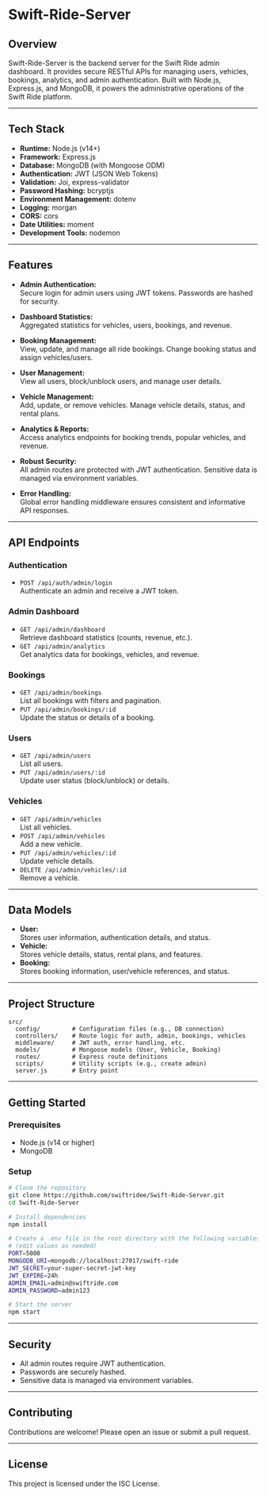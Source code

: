 # Swift-Ride-Server

## Overview

Swift-Ride-Server is the backend server for the Swift Ride admin dashboard. It provides secure RESTful APIs for managing users, vehicles, bookings, analytics, and admin authentication. Built with Node.js, Express.js, and MongoDB, it powers the administrative operations of the Swift Ride platform.

---

## Tech Stack

- **Runtime:** Node.js (v14+)
- **Framework:** Express.js
- **Database:** MongoDB (with Mongoose ODM)
- **Authentication:** JWT (JSON Web Tokens)
- **Validation:** Joi, express-validator
- **Password Hashing:** bcryptjs
- **Environment Management:** dotenv
- **Logging:** morgan
- **CORS:** cors
- **Date Utilities:** moment
- **Development Tools:** nodemon

---

## Features

- **Admin Authentication:**  
  Secure login for admin users using JWT tokens. Passwords are hashed for security.

- **Dashboard Statistics:**  
  Aggregated statistics for vehicles, users, bookings, and revenue.

- **Booking Management:**  
  View, update, and manage all ride bookings. Change booking status and assign vehicles/users.

- **User Management:**  
  View all users, block/unblock users, and manage user details.

- **Vehicle Management:**  
  Add, update, or remove vehicles. Manage vehicle details, status, and rental plans.

- **Analytics & Reports:**  
  Access analytics endpoints for booking trends, popular vehicles, and revenue.

- **Robust Security:**  
  All admin routes are protected with JWT authentication. Sensitive data is managed via environment variables.

- **Error Handling:**  
  Global error handling middleware ensures consistent and informative API responses.

---

## API Endpoints

### Authentication

- `POST /api/auth/admin/login`  
  Authenticate an admin and receive a JWT token.

### Admin Dashboard

- `GET /api/admin/dashboard`  
  Retrieve dashboard statistics (counts, revenue, etc.).
- `GET /api/admin/analytics`  
  Get analytics data for bookings, vehicles, and revenue.

### Bookings

- `GET /api/admin/bookings`  
  List all bookings with filters and pagination.
- `PUT /api/admin/bookings/:id`  
  Update the status or details of a booking.

### Users

- `GET /api/admin/users`  
  List all users.
- `PUT /api/admin/users/:id`  
  Update user status (block/unblock) or details.

### Vehicles

- `GET /api/admin/vehicles`  
  List all vehicles.
- `POST /api/admin/vehicles`  
  Add a new vehicle.
- `PUT /api/admin/vehicles/:id`  
  Update vehicle details.
- `DELETE /api/admin/vehicles/:id`  
  Remove a vehicle.

---

## Data Models

- **User:**  
  Stores user information, authentication details, and status.
- **Vehicle:**  
  Stores vehicle details, status, rental plans, and features.
- **Booking:**  
  Stores booking information, user/vehicle references, and status.

---

## Project Structure

```
src/
  config/         # Configuration files (e.g., DB connection)
  controllers/    # Route logic for auth, admin, bookings, vehicles
  middleware/     # JWT auth, error handling, etc.
  models/         # Mongoose models (User, Vehicle, Booking)
  routes/         # Express route definitions
  scripts/        # Utility scripts (e.g., create admin)
  server.js       # Entry point
```

---

## Getting Started

### Prerequisites

- Node.js (v14 or higher)
- MongoDB

### Setup

```sh
# Clone the repository
git clone https://github.com/swiftridee/Swift-Ride-Server.git
cd Swift-Ride-Server

# Install dependencies
npm install

# Create a .env file in the root directory with the following variables:
# (edit values as needed)
PORT=5000
MONGODB_URI=mongodb://localhost:27017/swift-ride
JWT_SECRET=your-super-secret-jwt-key
JWT_EXPIRE=24h
ADMIN_EMAIL=admin@swiftride.com
ADMIN_PASSWORD=admin123

# Start the server
npm start
```

---

## Security

- All admin routes require JWT authentication.
- Passwords are securely hashed.
- Sensitive data is managed via environment variables.

---

## Contributing

Contributions are welcome! Please open an issue or submit a pull request.

---

## License

This project is licensed under the ISC License.
